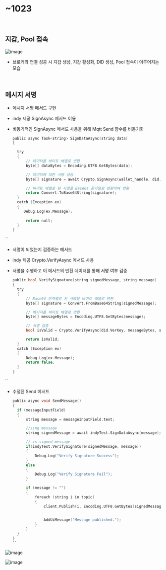 # ~1023

</br>

## 지갑, Pool 접속

![image](https://github.com/Hongyoosung/Metaverse_for_IoT/assets/101240036/cd550ba8-1c4a-44d1-a007-f13db72154a1)
- 브로커와 연결 성공 시 지갑 생성, 지갑 활성화, DID 생성, Pool 접속이 이루어지는 모습


</br>

## 메시지 서명
- 메시지 서명 메서드 구현
- indy 제공 SignAsync 메서드 이용
- 비동기적인 SignAsync 메서드 사용을 위해 Mqtt Send 함수를 비동기화
  
  ```c
  public async Task<string> SignDataAsync(string data)
  {

    try
    {
        // 데이터를 바이트 배열로 변환
        byte[] dataBytes = Encoding.UTF8.GetBytes(data);

        // 데이터에 대한 서명 생성
        byte[] signature = await Crypto.SignAsync(wallet_handle, did.VerKey, dataBytes);

        // 바이트 배열로 된 서명을 Base64 문자열로 변환하여 반환
        return Convert.ToBase64String(signature);
    }
    catch (Exception ex)
    {
       Debug.Log(ex.Message);
        
        return null;
    }
  }
``
</br>

- 서명이 되었는지 검증하는 메서드
- indy 제공 Crypto.VerifyAsync 메서드 사용
- 서명을 수행하고 이 메서드의 반환 데이터를 통해 서명 여부 검증
  
  ```c
  public bool VerifySignature(string signedMessage, string message)
  {
    try
    {
        // Base64 문자열로 된 서명을 바이트 배열로 변환
        byte[] signature = Convert.FromBase64String(signedMessage);

        // 메시지를 바이트 배열로 변환
        byte[] messageBytes = Encoding.UTF8.GetBytes(message);

        // 서명 검증
        bool isValid = Crypto.VerifyAsync(did.VerKey, messageBytes, signature).Result;

        return isValid;
    }
    catch (Exception ex)
    {
        Debug.Log(ex.Message);
        return false;
    }
  }
``
</br>

- 수정된 Send 메서드
  ```c
  public async void SendMessage()
  {
    if (messageInputField)
    {
        string message = messageInputField.text;

        //sing message
        string signedMessage = await indyTest.SignDataAsync(message);

        // is signed message
        if(indyTest.VerifySignature(signedMessage, message))
        {
            Debug.Log("Verify Signature Success");
        }
        else
        {
            Debug.Log("Verify Signature Fail");
        }

        if (message != "")
        {
            foreach (string i in topic)
            {
                client.Publish(i, Encoding.UTF8.GetBytes(signedMessage), MqttMsgBase.QOS_LEVEL_EXACTLY_ONCE, false);

                
                AddUiMessage("Message published.");
            }
        }
    }
  }
  ``
![image](https://github.com/Hongyoosung/Metaverse_for_IoT/assets/101240036/6516d01f-d4f5-4a94-b61a-a2cfbc6b99fa)

![image](https://github.com/Hongyoosung/Metaverse_for_IoT/assets/101240036/c2a17104-0054-4608-8816-dee5425f9cea)
